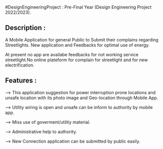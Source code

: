 <!-- <h1 align="center">In Development</h1> -->

#DesignEngineeringProject :
Pre-Final Year (Design Engineering Project 2022/2023).

Description : 
---------------------------------------------------------------------------------------------------------

A Mobile Application for general Public to Submit their complains regarding Streetlights.
New application and Feedbacks for optimal use of energy.

At present no app are availabe feedbacks for not working service streetlight.No online plateform for complain for streetlight and for new electrification.

Features :
---------------------------------------------------------------------------------------------------------

--> This application suggestion for power interruption prone locations and unsafe location with its photo     image and Geo-location through Mobile App.

--> Utility wiring is open and unsafe can be inform to authority by mobile app.

--> Miss use of goverment/utility material.

--> Administrative help to authority.

--> New Connection application can be submitted by public easily.

 
